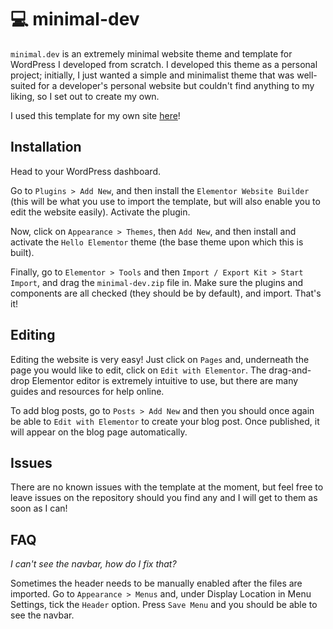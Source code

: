 # 💻 minimal-dev

`minimal.dev` is an extremely minimal website theme and template for WordPress I developed from scratch. I developed this theme as a personal project; initially, I just wanted a simple and minimalist theme that was well-suited for a developer's personal website but couldn't find anything to my liking, so I set out to create my own.

I used this template for my own site [here](https://hanafi.dev)!

## Installation

Head to your WordPress dashboard.

Go to `Plugins > Add New`, and then install the `Elementor Website Builder` (this will be what you use to import the template, but will also enable you to edit the website easily). Activate the plugin.

Now, click on `Appearance > Themes`, then `Add New`, and then install and activate the `Hello Elementor` theme (the base theme upon which this is built).

Finally, go to `Elementor > Tools` and then `Import / Export Kit > Start Import`, and drag the `minimal-dev.zip` file in. Make sure the plugins and components are all checked (they should be by default), and import. That's it!

## Editing

Editing the website is very easy! Just click on `Pages` and, underneath the page you would like to edit, click on `Edit with Elementor`. The drag-and-drop Elementor editor is extremely intuitive to use, but there are many guides and resources for help online.

To add blog posts, go to `Posts > Add New` and then you should once again be able to `Edit with Elementor` to create your blog post. Once published, it will appear on the blog page automatically.

## Issues

There are no known issues with the template at the moment, but feel free to leave issues on the repository should you find any and I will get to them as soon as I can!

## FAQ

*I can't see the navbar, how do I fix that?*

Sometimes the header needs to be manually enabled after the files are imported. Go to `Appearance > Menus` and, under Display Location in Menu Settings, tick the `Header` option. Press `Save Menu` and you should be able to see the navbar.